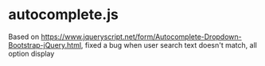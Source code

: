 # autocomplete.js
Based on https://www.jqueryscript.net/form/Autocomplete-Dropdown-Bootstrap-jQuery.html, fixed a bug when user search text doesn't match, all option display
